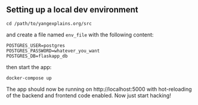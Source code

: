 ## Setting up a local dev environment

```
cd /path/to/yangexplains.org/src
```

and create a file named `env_file` with the following content:

```
POSTGRES_USER=postgres
POSTGRES_PASSWORD=whatever_you_want
POSTGRES_DB=flaskapp_db
```

then start the app:

```
docker-compose up
```

The app should now be running on http://localhost:5000 with hot-reloading
of the backend and frontend code enabled.  Now just start hacking!
